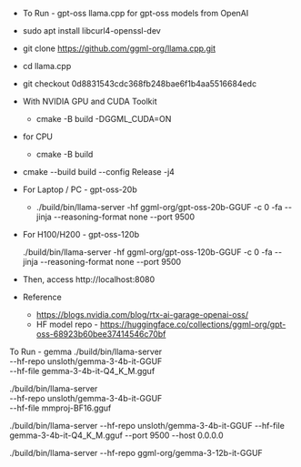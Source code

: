 
- To Run - gpt-oss
llama.cpp for gpt-oss models from OpenAI


- sudo apt install libcurl4-openssl-dev

- git clone https://github.com/ggml-org/llama.cpp.git
- cd llama.cpp
- git checkout 0d8831543cdc368fb248bae6f1b4aa5516684edc

- With NVIDIA GPU and CUDA Toolkit
    - cmake -B build -DGGML_CUDA=ON
- for CPU 
    - cmake -B build

- cmake --build build --config Release -j4

- For Laptop / PC -  gpt-oss-20b

    - ./build/bin/llama-server -hf ggml-org/gpt-oss-20b-GGUF -c 0 -fa --jinja --reasoning-format none --port 9500


- For H100/H200 - gpt-oss-120b

    ./build/bin/llama-server -hf ggml-org/gpt-oss-120b-GGUF -c 0 -fa --jinja --reasoning-format none --port 9500


- Then, access http://localhost:8080


- Reference 
  - https://blogs.nvidia.com/blog/rtx-ai-garage-openai-oss/
  - HF model repo - https://huggingface.co/collections/ggml-org/gpt-oss-68923b60bee37414546c70bf



To Run - gemma
 ./build/bin/llama-server \
    --hf-repo unsloth/gemma-3-4b-it-GGUF \
    --hf-file gemma-3-4b-it-Q4_K_M.gguf

./build/bin/llama-server \
    --hf-repo unsloth/gemma-3-4b-it-GGUF \
    --hf-file mmproj-BF16.gguf


./build/bin/llama-server     --hf-repo unsloth/gemma-3-4b-it-GGUF     --hf-file gemma-3-4b-it-Q4_K_M.gguf --port 9500 --host 0.0.0.0

./build/bin/llama-server     --hf-repo ggml-org/gemma-3-12b-it-GGUF


